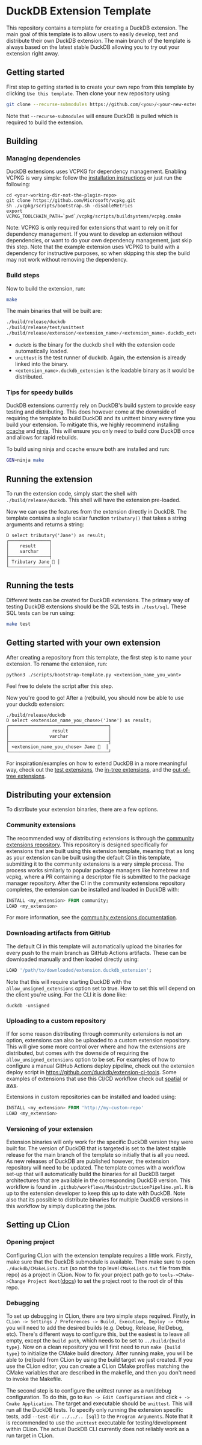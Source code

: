 # DuckDB Extension Template
This repository contains a template for creating a DuckDB extension. The main goal of this template is to allow users to easily develop, test and distribute their own DuckDB extension. The main branch of the template is always based on the latest stable DuckDB allowing you to try out your extension right away.

## Getting started
First step to getting started is to create your own repo from this template by clicking `Use this template`. Then clone your new repository using
```sh
git clone --recurse-submodules https://github.com/<you>/<your-new-extension-repo>.git
```
Note that `--recurse-submodules` will ensure DuckDB is pulled which is required to build the extension.

## Building
### Managing dependencies
DuckDB extensions uses VCPKG for dependency management. Enabling VCPKG is very simple: follow the [installation instructions](https://vcpkg.io/en/getting-started) or just run the following:
```shell
cd <your-working-dir-not-the-plugin-repo>
git clone https://github.com/Microsoft/vcpkg.git
sh ./vcpkg/scripts/bootstrap.sh -disableMetrics
export VCPKG_TOOLCHAIN_PATH=`pwd`/vcpkg/scripts/buildsystems/vcpkg.cmake
```
Note: VCPKG is only required for extensions that want to rely on it for dependency management. If you want to develop an extension without dependencies, or want to do your own dependency management, just skip this step. Note that the example extension uses VCPKG to build with a dependency for instructive purposes, so when skipping this step the build may not work without removing the dependency.

### Build steps
Now to build the extension, run:
```sh
make
```
The main binaries that will be built are:
```sh
./build/release/duckdb
./build/release/test/unittest
./build/release/extension/<extension_name>/<extension_name>.duckdb_extension
```
- `duckdb` is the binary for the duckdb shell with the extension code automatically loaded.
- `unittest` is the test runner of duckdb. Again, the extension is already linked into the binary.
- `<extension_name>.duckdb_extension` is the loadable binary as it would be distributed.

### Tips for speedy builds
DuckDB extensions currently rely on DuckDB's build system to provide easy testing and distributing. This does however come at the downside of requiring the template to build DuckDB and its unittest binary every time you build your extension. To mitigate this, we highly recommend installing [ccache](https://ccache.dev/) and [ninja](https://ninja-build.org/). This will ensure you only need to build core DuckDB once and allows for rapid rebuilds.

To build using ninja and ccache ensure both are installed and run:

```sh
GEN=ninja make
```

## Running the extension
To run the extension code, simply start the shell with `./build/release/duckdb`. This shell will have the extension pre-loaded.

Now we can use the features from the extension directly in DuckDB. The template contains a single scalar function `tributary()` that takes a string arguments and returns a string:
```
D select tributary('Jane') as result;
┌───────────────┐
│    result     │
│    varchar    │
├───────────────┤
│ Tributary Jane 🐥 │
└───────────────┘
```

## Running the tests
Different tests can be created for DuckDB extensions. The primary way of testing DuckDB extensions should be the SQL tests in `./test/sql`. These SQL tests can be run using:
```sh
make test
```

## Getting started with your own extension
After creating a repository from this template, the first step is to name your extension. To rename the extension, run:
```
python3 ./scripts/bootstrap-template.py <extension_name_you_want>
```
Feel free to delete the script after this step.

Now you're good to go! After a (re)build, you should now be able to use your duckdb extension:
```
./build/release/duckdb
D select <extension_name_you_chose>('Jane') as result;
┌─────────────────────────────────────┐
│                result               │
│               varchar               │
├─────────────────────────────────────┤
│ <extension_name_you_chose> Jane 🐥  │
└─────────────────────────────────────┘
```

For inspiration/examples on how to extend DuckDB in a more meaningful way, check out the [test extensions](https://github.com/duckdb/duckdb/blob/main/test/extension),
the [in-tree extensions](https://github.com/duckdb/duckdb/tree/main/extension), and the [out-of-tree extensions](https://github.com/duckdblabs).

## Distributing your extension
To distribute your extension binaries, there are a few options.

### Community extensions
The recommended way of distributing extensions is through the [community extensions repository](https://github.com/duckdb/community-extensions).
This repository is designed specifically for extensions that are built using this extension template, meaning that as long as your extension can be
built using the default CI in this template, submitting it to the community extensions is a very simple process. The process works similarly to popular
package managers like homebrew and vcpkg, where a PR containing a descriptor file is submitted to the package manager repository. After the CI in the
community extensions repository completes, the extension can be installed and loaded in DuckDB with:
```SQL
INSTALL <my_extension> FROM community;
LOAD <my_extension>
```
For more information, see the [community extensions documentation](https://duckdb.org/community_extensions/documentation).

### Downloading artifacts from GitHub
The default CI in this template will automatically upload the binaries for every push to the main branch as GitHub Actions artifacts. These
can be downloaded manually and then loaded directly using:
```SQL
LOAD '/path/to/downloaded/extension.duckdb_extension';
```
Note that this will require starting DuckDB with the
`allow_unsigned_extensions` option set to true. How to set this will depend on the client you're using. For the CLI it is done like:
```shell
duckdb -unsigned
```

### Uploading to a custom repository
If for some reason distributing through community extensions is not an option, extensions can also be uploaded to a custom extension repository.
This will give some more control over where and how the extensions are distributed, but comes with the downside of requiring the `allow_unsigned_extensions`
option to be set. For examples of how to configure a manual GitHub Actions deploy pipeline, check out the extension deploy script in https://github.com/duckdb/extension-ci-tools.
Some examples of extensions that use this CI/CD workflow check out [spatial](https://github.com/duckdblabs/duckdb_spatial) or [aws](https://github.com/duckdb/duckdb_aws).

Extensions in custom repositories can be installed and loaded using:
```SQL
INSTALL <my_extension> FROM 'http://my-custom-repo'
LOAD <my_extension>
```

### Versioning of your extension
Extension binaries will only work for the specific DuckDB version they were built for. The version of DuckDB that is targeted
is set to the latest stable release for the main branch of the template so initially that is all you need. As new releases
of DuckDB are published however, the extension repository will need to be updated. The template comes with a workflow set-up
that will automatically build the binaries for all DuckDB target architectures that are available in the corresponding DuckDB
version. This workflow is found in `.github/workflows/MainDistributionPipeline.yml`. It is up to the extension developer to keep
this up to date with DuckDB. Note also that its possible to distribute binaries for multiple DuckDB versions in this workflow
by simply duplicating the jobs.

## Setting up CLion

### Opening project
Configuring CLion with the extension template requires a little work. Firstly, make sure that the DuckDB submodule is available.
Then make sure to open `./duckdb/CMakeLists.txt` (so not the top level `CMakeLists.txt` file from this repo) as a project in CLion.
Now to fix your project path go to `tools->CMake->Change Project Root`([docs](https://www.jetbrains.com/help/clion/change-project-root-directory.html)) to set the project root to the root dir of this repo.

### Debugging
To set up debugging in CLion, there are two simple steps required. Firstly, in `CLion -> Settings / Preferences -> Build, Execution, Deploy -> CMake` you will need to add the desired builds (e.g. Debug, Release, RelDebug, etc). There's different ways to configure this, but the easiest is to leave all empty, except the `build path`, which needs to be set to `../build/{build type}`. Now on a clean repository you will first need to run `make {build type}` to initialize the CMake build directory. After running make, you will be able to (re)build from CLion by using the build target we just created. If you use the CLion editor, you can create a CLion CMake profiles matching the CMake variables that are described in the makefile, and then you don't need to invoke the Makefile.

The second step is to configure the unittest runner as a run/debug configuration. To do this, go to `Run -> Edit Configurations` and click `+ -> Cmake Application`. The target and executable should be `unittest`. This will run all the DuckDB tests. To specify only running the extension specific tests, add `--test-dir ../../.. [sql]` to the `Program Arguments`. Note that it is recommended to use the `unittest` executable for testing/development within CLion. The actual DuckDB CLI currently does not reliably work as a run target in CLion.
